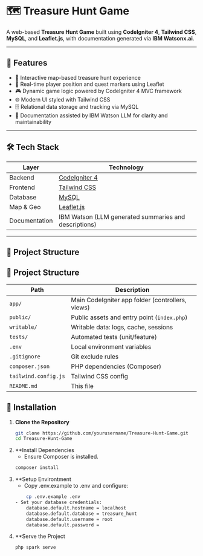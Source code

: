# 🗺️ Treasure Hunt Game

A web-based **Treasure Hunt Game** built using **CodeIgniter 4**, **Tailwind CSS**, **MySQL**, and **Leaflet.js**, with documentation generated via **IBM Watsonx.ai**.

---

## 🚀 Features

- 🧩 Interactive map-based treasure hunt experience
- 📍 Real-time player position and quest markers using Leaflet
- 🎮 Dynamic game logic powered by CodeIgniter 4 MVC framework
- 🌐 Modern UI styled with Tailwind CSS
- 🗄️ Relational data storage and tracking via MySQL
- 🧠 Documentation assisted by IBM Watson LLM for clarity and maintainability

---

## 🛠️ Tech Stack

| Layer         | Technology           |
|---------------|----------------------|
| Backend       | [CodeIgniter 4](https://codeigniter.com/user_guide/) |
| Frontend      | [Tailwind CSS](https://tailwindcss.com/) |
| Database      | [MySQL](https://www.mysql.com/) |
| Map & Geo     | [Leaflet.js](https://leafletjs.com/) |
| Documentation | IBM Watson (LLM generated summaries and descriptions) |

---

## 📁 Project Structure

## 📁 Project Structure

| Path                 | Description                                       |
|----------------------|---------------------------------------------------|
| `app/`               | Main CodeIgniter app folder (controllers, views)  |
| `public/`            | Public assets and entry point (`index.php`)       |
| `writable/`          | Writable data: logs, cache, sessions              |
| `tests/`             | Automated tests (unit/feature)                    |
| `.env`               | Local environment variables                       |
| `.gitignore`         | Git exclude rules                                 |
| `composer.json`      | PHP dependencies (Composer)                       |
| `tailwind.config.js` | Tailwind CSS config                               |
| `README.md`          | This file                                         |


## 🔧 Installation

1. **Clone the Repository**
   ```bash
   git clone https://github.com/yourusername/Treasure-Hunt-Game.git
   cd Treasure-Hunt-Game

2. **Install Dependencies
   - Ensure Composer is installed.
   ```bash
   composer install

3. **Setup Environtment
   - Copy .env.example to .env and configure:
   ```bash
       cp .env.example .env
   - Set your database credentials:
       database.default.hostname = localhost
       database.default.database = treasure_hunt
       database.default.username = root
       database.default.password = 

4. **Serve the Project
   ```bash
   php spark serve
